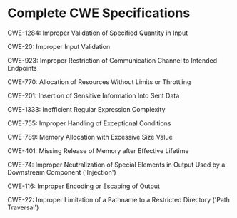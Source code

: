 

# Complete CWE Specifications

CWE-1284: Improper Validation of Specified Quantity in Input

CWE-20: Improper Input Validation

CWE-923: Improper Restriction of Communication Channel to Intended Endpoints

CWE-770: Allocation of Resources Without Limits or Throttling

CWE-201: Insertion of Sensitive Information Into Sent Data

CWE-1333: Inefficient Regular Expression Complexity

CWE-755: Improper Handling of Exceptional Conditions

CWE-789: Memory Allocation with Excessive Size Value

CWE-401: Missing Release of Memory after Effective Lifetime

CWE-74: Improper Neutralization of Special Elements in Output Used by a Downstream Component ('Injection')

CWE-116: Improper Encoding or Escaping of Output

CWE-22: Improper Limitation of a Pathname to a Restricted Directory ('Path Traversal')
